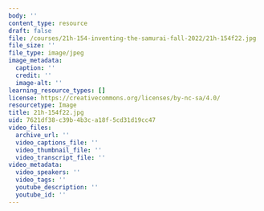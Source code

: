```yaml
---
body: ''
content_type: resource
draft: false
file: /courses/21h-154-inventing-the-samurai-fall-2022/21h-154f22.jpg
file_size: ''
file_type: image/jpeg
image_metadata:
  caption: ''
  credit: ''
  image-alt: ''
learning_resource_types: []
license: https://creativecommons.org/licenses/by-nc-sa/4.0/
resourcetype: Image
title: 21h-154f22.jpg
uid: 7621df38-c39b-4b3c-a18f-5cd31d19cc47
video_files:
  archive_url: ''
  video_captions_file: ''
  video_thumbnail_file: ''
  video_transcript_file: ''
video_metadata:
  video_speakers: ''
  video_tags: ''
  youtube_description: ''
  youtube_id: ''
---
```

